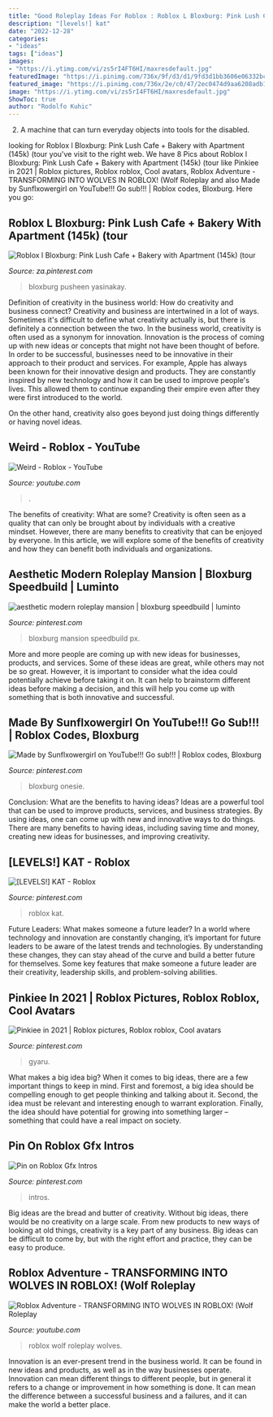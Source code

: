 ```yaml
---
title: "Good Roleplay Ideas For Roblox : Roblox L Bloxburg: Pink Lush Cafe + Bakery With Apartment (145k) (tour"
description: "[levels!] kat"
date: "2022-12-28"
categories:
- "ideas"
tags: ["ideas"]
images:
- "https://i.ytimg.com/vi/zs5rI4FT6HI/maxresdefault.jpg"
featuredImage: "https://i.pinimg.com/736x/9f/d3/d1/9fd3d1bb3606e06332bc69ae849696eb.jpg"
featured_image: "https://i.pinimg.com/736x/2e/c0/47/2ec0474d9aa6208adb1d6186ddbca227.jpg"
image: "https://i.ytimg.com/vi/zs5rI4FT6HI/maxresdefault.jpg"
ShowToc: true
author: "Rodolfo Kuhic"
---
```



2. A machine that can turn everyday objects into tools for the disabled.

	

		
looking for Roblox l Bloxburg: Pink Lush Cafe + Bakery with Apartment (145k) (tour you've visit to the right web. We have 8 Pics about Roblox l Bloxburg: Pink Lush Cafe + Bakery with Apartment (145k) (tour like Pinkiee in 2021 | Roblox pictures, Roblox roblox, Cool avatars, Roblox Adventure - TRANSFORMING INTO WOLVES IN ROBLOX! (Wolf Roleplay and also Made by Sunflxowergirl on YouTube!!! Go sub!!! | Roblox codes, Bloxburg. Here you go:
		
    
## Roblox L Bloxburg: Pink Lush Cafe + Bakery With Apartment (145k) (tour

<img loading=lazy src="https://i.pinimg.com/736x/2a/b4/af/2ab4af96a8c0e94d77d4d0d8415fc7bd.jpg" onerror="this.onerror=null;this.src='https://tse4.mm.bing.net/th?id=OIP.Tl1AJvJ01oG61DA31HPB0QHaEK&amp;pid=15.1';" alt="Roblox l Bloxburg: Pink Lush Cafe + Bakery with Apartment (145k) (tour">

_Source: za.pinterest.com_

>bloxburg pusheen yasinakay. 

	

Definition of creativity in the business world: How do creativity and business connect?
Creativity and business are intertwined in a lot of ways. Sometimes it's difficult to define what creativity actually is, but there is definitely a connection between the two. 
In the business world, creativity is often used as a synonym for innovation. Innovation is the process of coming up with new ideas or concepts that might not have been thought of before. In order to be successful, businesses need to be innovative in their approach to their product and services. For example, Apple has always been known for their innovative design and products. They are constantly inspired by new technology and how it can be used to improve people's lives. This allowed them to continue expanding their empire even after they were first introduced to the world. 

On the other hand, creativity also goes beyond just doing things differently or having novel ideas.

    
## Weird - Roblox - YouTube

<img loading=lazy src="https://yt3.ggpht.com/a/AATXAJyNce0HeV60XLTeH_fLg02wIazWN_DM9rPFnPBVoQ=s900-c-k-c0xffffffff-no-rj-mo" onerror="this.onerror=null;this.src='https://tse2.mm.bing.net/th?id=OIP.yjrzo8M81btwVgX2FtHVFQHaHa&amp;pid=15.1';" alt="Weird - Roblox - YouTube">

_Source: youtube.com_

>. 

	

The benefits of creativity: What are some?
Creativity is often seen as a quality that can only be brought about by individuals with a creative mindset. However, there are many benefits to creativity that can be enjoyed by everyone. In this article, we will explore some of the benefits of creativity and how they can benefit both individuals and organizations.

    
## Aesthetic Modern Roleplay Mansion | Bloxburg Speedbuild | Luminto

<img loading=lazy src="https://i.pinimg.com/736x/9a/84/bf/9a84bf3c769888ad4180d31887d76a75.jpg" onerror="this.onerror=null;this.src='https://tse2.mm.bing.net/th?id=OIP.GDXOR58yPx8WcvvP8OoIUwHaEK&amp;pid=15.1';" alt="aesthetic modern roleplay mansion | bloxburg speedbuild | luminto">

_Source: pinterest.com_

>bloxburg mansion speedbuild px. 

	

More and more people are coming up with new ideas for businesses, products, and services. Some of these ideas are great, while others may not be so great. However, it is important to consider what the idea could potentially achieve before taking it on. It can help to brainstorm different ideas before making a decision, and this will help you come up with something that is both innovative and successful.

    
## Made By Sunflxowergirl On YouTube!!! Go Sub!!! | Roblox Codes, Bloxburg

<img loading=lazy src="https://i.pinimg.com/736x/9f/d3/d1/9fd3d1bb3606e06332bc69ae849696eb.jpg" onerror="this.onerror=null;this.src='https://tse4.mm.bing.net/th?id=OIP.1PKn8MDUhSPZmtKqNpzuuAHaDk&amp;pid=15.1';" alt="Made by Sunflxowergirl on YouTube!!! Go sub!!! | Roblox codes, Bloxburg">

_Source: pinterest.com_

>bloxburg onesie. 

	

Conclusion: What are the benefits to having ideas?
Ideas are a powerful tool that can be used to improve products, services, and business strategies. By using ideas, one can come up with new and innovative ways to do things. There are many benefits to having ideas, including saving time and money, creating new ideas for businesses, and improving creativity.

    
## [LEVELS!] KAT - Roblox

<img loading=lazy src="https://i.pinimg.com/736x/34/d2/f2/34d2f2e5cae8a612cd017335fb302111.jpg" onerror="this.onerror=null;this.src='https://tse2.mm.bing.net/th?id=OIP.JeRlLO3RSr9Z3u08z5cUAgHaEK&amp;pid=15.1';" alt="[LEVELS!] KAT - Roblox">

_Source: pinterest.com_

>roblox kat. 

	

Future Leaders: What makes someone a future leader?
In a world where technology and innovation are constantly changing, it’s important for future leaders to be aware of the latest trends and technologies. By understanding these changes, they can stay ahead of the curve and build a better future for themselves. Some key features that make someone a future leader are their creativity, leadership skills, and problem-solving abilities.

    
## Pinkiee In 2021 | Roblox Pictures, Roblox Roblox, Cool Avatars

<img loading=lazy src="https://i.pinimg.com/736x/2e/c0/47/2ec0474d9aa6208adb1d6186ddbca227.jpg" onerror="this.onerror=null;this.src='https://tse2.mm.bing.net/th?id=OIP.aEurISryJgBIZBmFqjs66wHaOc&amp;pid=15.1';" alt="Pinkiee in 2021 | Roblox pictures, Roblox roblox, Cool avatars">

_Source: pinterest.com_

>gyaru. 

	

What makes a big idea big?
When it comes to big ideas, there are a few important things to keep in mind. First and foremost, a big idea should be compelling enough to get people thinking and talking about it. Second, the idea must be relevant and interesting enough to warrant exploration. Finally, the idea should have potential for growing into something larger – something that could have a real impact on society.

    
## Pin On Roblox Gfx Intros

<img loading=lazy src="https://i.pinimg.com/736x/16/b5/35/16b535ea6c95d4d83c20bb4bfb4c852d.jpg" onerror="this.onerror=null;this.src='https://tse3.mm.bing.net/th?id=OIP.2-VDeOtj4fnN6JqITWYcagHaEK&amp;pid=15.1';" alt="Pin on Roblox Gfx Intros">

_Source: pinterest.com_

>intros. 

	

Big ideas are the bread and butter of creativity. Without big ideas, there would be no creativity on a large scale. From new products to new ways of looking at old things, creativity is a key part of any business. Big ideas can be difficult to come by, but with the right effort and practice, they can be easy to produce.

    
## Roblox Adventure - TRANSFORMING INTO WOLVES IN ROBLOX! (Wolf Roleplay

<img loading=lazy src="https://i.ytimg.com/vi/zs5rI4FT6HI/maxresdefault.jpg" onerror="this.onerror=null;this.src='https://tse3.mm.bing.net/th?id=OIP.vXxEQ_iboQaJXGQqS03N9AHaEK&amp;pid=15.1';" alt="Roblox Adventure - TRANSFORMING INTO WOLVES IN ROBLOX! (Wolf Roleplay">

_Source: youtube.com_

>roblox wolf roleplay wolves. 

	

Innovation is an ever-present trend in the business world. It can be found in new ideas and products, as well as in the way businesses operate. Innovation can mean different things to different people, but in general it refers to a change or improvement in how something is done. It can mean the difference between a successful business and a failures, and it can make the world a better place.

